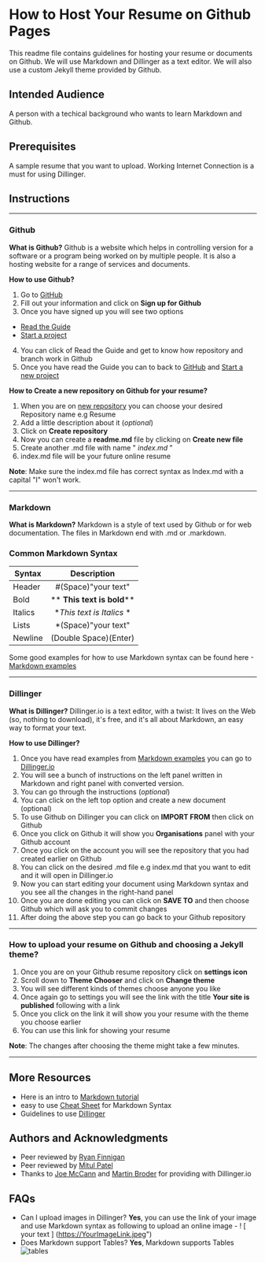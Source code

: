 # How to Host Your Resume on Github Pages 
This readme file contains guidelines for hosting your resume or documents on Github. We will use Markdown and Dillinger as a text editor. We will also use a custom Jekyll theme provided by Github.
## Intended Audience
A person with a techical background who wants to learn Markdown and Github.
## Prerequisites
A sample resume that you want to upload. Working Internet Connection is a must for using Dillinger. 
## Instructions
___
### Github
__What is Github?__
Github is a website which helps in controlling version for a software or a program being worked on by multiple people. It is also a hosting website for a range of services and documents.

__How to use Github?__
1. Go to [GitHub](http://github.com)
2. Fill out your information and click on __Sign up for Github__
3. Once you have signed up  you will see two options 
- [Read the Guide](https://guides.github.com/activities/hello-world/)
- [Start a project](https://github.com/new)
4. You can click of Read the Guide and get to know how repository and branch work in Github
5. Once you have read the Guide you can to back to  [GitHub](http://github.com) and  [Start a new project](https://github.com/new)

__How to Create a new repository on Github for your resume?__

1. When you are on [new repository](https://github.com/new) you can choose your desired Repository name e.g Resume
2. Add a little description about it (*optional*)
3. Click on __Create repository__ 
4. Now you can create a __readme.md__ file by clicking on __Create new file__
5. Create another .md file with name " _index.md_ "
6. index.md file will be your future online resume

__Note__: Make sure the index.md file has correct syntax as Index.md with a capital "I" won't work.
___
### Markdown 
__What is Markdown?__
Markdown is a style of text used by Github or for web documentation. The files in Markdown end with .md or .markdown.

### Common Markdown Syntax
|  Syntax  |     Description     | 
|----------|:-------------:|
|  Header|  #(Space)"your text" |
|Bold|** **This text is bold****|
|   Italics      |   **This text is Italics* *      |
| Lists |   *(Space)"your text"   |  
| Newline | (Double Space)(Enter)|    

Some good examples for how to use Markdown syntax can be found here -[Markdown examples](https://guides.github.com/features/mastering-markdown/)
___

### Dillinger
__What is Dillinger?__
Dillinger.io is a text editor, with a twist: It lives on the Web (so, nothing to download), it's free, and it's all about Markdown, an easy way to format your text.

__How to use Dillinger?__
1. Once you have read examples from [Markdown examples](https://guides.github.com/features/mastering-markdown/) you can go to [Dillinger.io](https://dillinger.io/) 
2. You will see a bunch of instructions on the left panel written in Markdown and right panel with converted version.
3. You can go through the instructions (*optional*)
4. You can click on the left top option and create a new document (optional) 
5. To use Github on Dillinger you can click on **IMPORT FROM** then click on Github
6. Once you click on Github it will show you **Organisations** panel with your Github account
7. Once you click on the account you will see the repository that you had created earlier on Github 
8. You can click on the desired .md file e.g index.md that you want to edit and it will open in Dillinger.io
9. Now you can start editing your document using Markdown syntax and you see all the changes in the right-hand panel
10. Once you are done editing you can click on **SAVE TO** and then choose Github which will ask you to commit changes 
11. After doing the above step you can go back to your Github repository
___

### How to upload your resume on Github and choosing a Jekyll theme?
1. Once you are on your Github resume repository click on __settings icon__ 
2. Scroll down to __Theme Chooser__ and click on __Change theme__
3. You will see different kinds of themes choose anyone you like 
4. Once again go to settings you will see the link with the title **Your site is published** following with a link
5. Once you click on the link it will show you your resume with the theme you choose earlier
6. You can use this link for showing your resume

__Note__: The changes after choosing the theme might take a few minutes.
___

## More Resources

* Here is an intro to [Markdown tutorial](https://guides.github.com/features/mastering-markdown/)
* easy to use [Cheat Sheet](https://github.com/adam-p/markdown-here/wiki/Markdown-Cheatsheet) for Markdown Syntax
* Guidelines to use [Dillinger](https://www.markdownguide.org/tools/dillinger/)

## Authors and Acknowledgments
* Peer reviewed by [Ryan Finnigan](finnigar@myumanitoba.ca)
* Peer reviewed by [Mitul Patel](patelm5@myumanitoba.ca)
* Thanks to [Joe McCann](https://twitter.com/joemccann) and [Martin Broder](https://twitter.com/mrtnbroder) for providing with Dillinger.io

## FAQs
* Can I upload images in Dillinger?  __Yes__, you can use the link of your image and use Markdown syntax as following to upload an online image -
! [ your text ] (https://YourImageLink.jpeg")
* Does Markdown support Tables? __Yes__, Markdown supports Tables ![tables](https://i.ibb.co/Wgm3LK5/tables.jpg")
